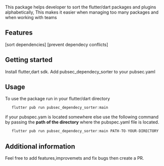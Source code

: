 <!--
This README describes the package. If you publish this package to pub.dev,
this README's contents appear on the landing page for your package.

For information about how to write a good package README, see the guide for
[writing package pages](https://dart.dev/guides/libraries/writing-package-pages).

For general information about developing packages, see the Dart guide for
[creating packages](https://dart.dev/guides/libraries/create-library-packages)
and the Flutter guide for
[developing packages and plugins](https://flutter.dev/developing-packages).
-->
This package helps developer to sort the flutter/dart packages and plugins alphabetically, This makes it easier when managing too many packages and when working with teams

## Features

[sort dependencies]
[prevent dependecy conflicts]

## Getting started
Install flutter,dart sdk.
Add pubsec_dependecy_sorter to your pubsec.yaml

## Usage

To use the package run in your flutter/dart directory
```dart
   flutter pub run pubsec_dependecy_sorter:main 
```
if your pubspec.yam is located somewhere else use the following command by passing the **path of the directory** where the pubspec.yaml file is located.
```dart
   flutter pub run pubsec_dependecy_sorter:main PATH-TO-YOUR-DIRECTORY
```

## Additional information
Feel free to add features,improvemets and fix bugs then create a PR.
